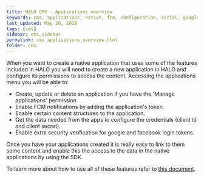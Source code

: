 ```yaml
---
title: HALO CMS - Applications overview
keywords: cms, applications, native, fcm, configuration, social, google, facebook, token, client id, client secret, operations
last_updated: May 28, 2018
tags: [cms]
sidebar: cms_sidebar
permalink: cms_applications_overview.html
folder: cms
---
```


When you want to create a native application that uses some of the features included in HALO you will need
to create a new application in HALO and configure its permissions to access the content. Accessing
the applications menu you will be able to:

- Create, update or delete an application if you have the 'Manage applications' permission.
- Enable FCM notifications by adding the application's token.
- Enable certain content structures to the application.
- Get the data needed from the apps to configure the credentials (client id and client secret).
- Enable extra security verification for google and facebook login tokens.

Once you have your applications created it is really easy to link to them some content and enable 
this the access to the data in the native applications by using the SDK.

To learn more about how to use all of these features refer to [this document](./cms_applications_operations).